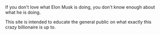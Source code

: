 If you don't love what Elon Musk is doing, you don't know enough about what he is doing. 

This site is intended to educate the general public on what exactly this crazy billionaire is up to.
